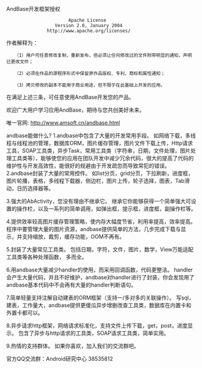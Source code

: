 AndBase开发框架授权
                       
                           Apache License
                      Version 2.0, January 2004
                   http://www.apache.org/licenses/

作者解释为：

       （1）用户可任意修改复制，重新发布，但必须让任何修改过的文件附带明显的通知，声明已更改文件；
       
       （2）必须在作品的源程序形式中保留原作品版权、专利、商标和属性通知；
       
       （3）拷贝修改的副本不能用于商业用途，但不限于在此基础上开发的应用。
     
在满足上述三条，可任意使用AndBase开发您的产品。 

欢迎广大用户学习应用AndBase，期待与您共创美好未来。

唯一官网: http://www.amsoft.cn/andbase.html

andbase能做什么?
1.andbase中包含了大量的开发常用手段。
如网络下载，多线程与线程池的管理，数据库ORM，图片缓存管理，图片文件下载上传，Http请求工具，SOAP工具类，异步Task，常用工具类（字符串，日期，文件处理，图片处理工具类等），能够使您的应用在团队开发中减少冗余代码，很大的提高了代码的维护性与开发高效性，能很好的规避由于开发疏忽而导致常犯的错误。
2.andbase封装了大量的常用控件。
如list分页，grid分页，下拉刷新，进度框，图片轮播，表格，多线程下载器，侧边栏，图片上传，轮子选择，图表，Tab滑动，日历选择器等。

3.强大的AbActivity，您没有理由不继承它。
继承它你能够获得一个简单强大可设置的操作栏，以及一系列的简单调用，如弹出框，提示框，进度框，副操作栏等。

4.提供效率较高图片缓存管理策略，使内存大幅度节省，利用率提高，效率提高。
程序中要管理大量的图片资源，andbase提供简单的方法，几步完成下载与显示，并支持缩放，裁剪，缓存功能，OOM不再有。

5.封装了大量常见工具类。
包括日期，字符，文件，图片，数学，View万能适配工具类等各种处理函数， 多而全。

6.用andbase大量减少handler的使用，而采用回调函数，代码更整洁。
handler会产生大量代码，并且不好维护，andbase对handler进行了封装，你会发现用了andbase基本代码中不会再有大量的handler判断语句。

7.简单轻量支持注解自动建表的ORM框架（支持一/多对多的关联操作）。
写sql，建表，工作量大，andbase提供更傻瓜异步增删改查工具类，数据库在内置卡和外置卡都可以。

8.异步请求http框架，网络请求标准化，支持文件上传下载，get，post，进度显示。
包含了异步与http请求的工具类，SOAP请求工具类，简单实用。

9.热情的支持群体。
如果你喜欢，加入我们的交流群吧。

官方QQ交流群：Android研究中心 38535812
